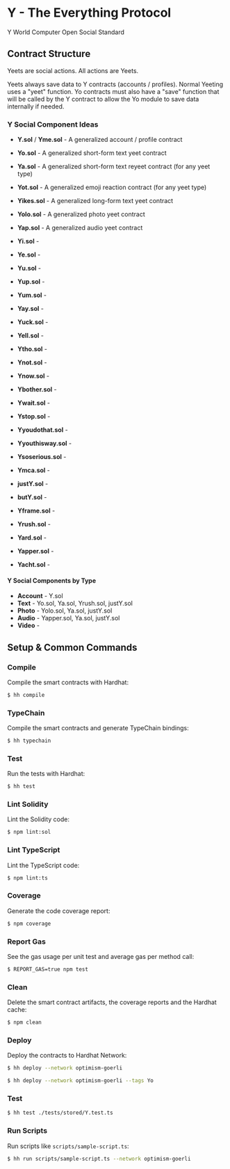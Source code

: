 # Y - The Everything Protocol

Y World Computer Open Social Standard

## Contract Structure

Yeets are social actions. All actions are Yeets.

Yeets always save data to Y contracts (accounts / profiles). Normal Yeeting uses a "yeet" function. Yo contracts must
also have a "save" function that will be called by the Y contract to allow the Yo module to save data internally if
needed.

### Y Social Component Ideas

- **Y.sol** / **Yme.sol** - A generalized account / profile contract
- **Yo.sol** - A generalized short-form text yeet contract
- **Ya.sol** - A generalized short-form text reyeet contract (for any yeet type)
- **Yot.sol** - A generalized emoji reaction contract (for any yeet type)
- **Yikes.sol** - A generalized long-form text yeet contract
- **Yolo.sol** - A generalized photo yeet contract
- **Yap.sol** - A generalized audio yeet contract

- **Yi.sol** -
- **Ye.sol** -
- **Yu.sol** -
- **Yup.sol** -
- **Yum.sol** -
- **Yay.sol** -
- **Yuck.sol** -
- **Yell.sol** -
- **Ytho.sol** -
- **Ynot.sol** -
- **Ynow.sol** -
- **Ybother.sol** -
- **Ywait.sol** -
- **Ystop.sol** -
- **Yyoudothat.sol** -
- **Yyouthisway.sol** -
- **Ysoserious.sol** -
- **Ymca.sol** -
- **justY.sol** -
- **butY.sol** -
- **Yframe.sol** -
- **Yrush.sol** -
- **Yard.sol** -
- **Yapper.sol** -
- **Yacht.sol** -

#### Y Social Components by Type

- **Account** - Y.sol
- **Text** - Yo.sol, Ya.sol, Yrush.sol, justY.sol
- **Photo** - Yolo.sol, Ya.sol, justY.sol
- **Audio** - Yapper.sol, Ya.sol, justY.sol
- **Video** -

## Setup & Common Commands

### Compile

Compile the smart contracts with Hardhat:

```sh
$ hh compile
```

### TypeChain

Compile the smart contracts and generate TypeChain bindings:

```sh
$ hh typechain
```

### Test

Run the tests with Hardhat:

```sh
$ hh test
```

### Lint Solidity

Lint the Solidity code:

```sh
$ npm lint:sol
```

### Lint TypeScript

Lint the TypeScript code:

```sh
$ npm lint:ts
```

### Coverage

Generate the code coverage report:

```sh
$ npm coverage
```

### Report Gas

See the gas usage per unit test and average gas per method call:

```sh
$ REPORT_GAS=true npm test
```

### Clean

Delete the smart contract artifacts, the coverage reports and the Hardhat cache:

```sh
$ npm clean
```

### Deploy

Deploy the contracts to Hardhat Network:

```sh
$ hh deploy --network optimism-goerli
```

```sh
$ hh deploy --network optimism-goerli --tags Yo
```

### Test

```sh
$ hh test ./tests/stored/Y.test.ts
```

### Run Scripts

Run scripts like `scripts/sample-script.ts`:

```sh
$ hh run scripts/sample-script.ts --network optimism-goerli
```

